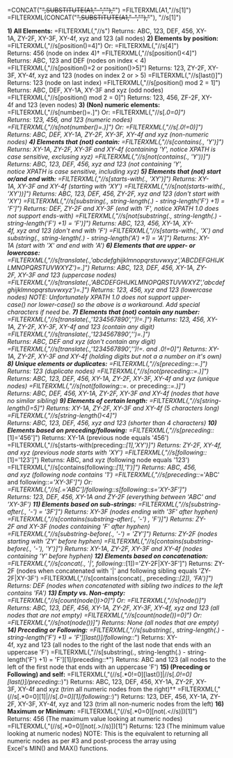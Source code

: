 =CONCAT("<t><s>",SUBSTITUTE(A1,"-","</s><s>"),"</s></t>")
=FILTERXML(A1,"//s[1]")
=FILTERXML(CONCAT("<t><s>",SUBSTITUTE(A1,"-","</s><s>"),"</s></t>"), "//s[1]")

**1) All Elements:**
=FILTERXML(<XML>,"//s")
Returns: ABC, 123, DEF, 456, XY-1A, ZY-2F, XY-3F, XY-4f, xyz and 123 (all nodes)
**2) Elements by position:**
=FILTERXML(<XML>,"//s[position()=4]")
Or:
=FILTERXML(<XML>,"//s[4]")
Returns: 456 (node on index 4)†
=FILTERXML(<XML>,"//s[position()<4]")
Returns: ABC, 123 and DEF (nodes on index < 4)
=FILTERXML(<XML>,"//s[position()=2 or position()>5]")
Returns: 123, ZY-2F, XY-3F, XY-4f, xyz and 123 (nodes on index 2 or > 5)
=FILTERXML(<XML>,"//s[last()]")
Returns: 123 (node on last index)
=FILTERXML(<XML>,"//s[position() mod 2 = 1]")
Returns: ABC, DEF, XY-1A, XY-3F and xyz (odd nodes)
=FILTERXML(<XML>,"//s[position() mod 2 = 0]")
Returns: 123, 456, ZF-2F, XY-4f and 123 (even nodes)
**3) (Non) numeric elements:**
=FILTERXML(<XML>,"//s[number()=.]")
Or:
=FILTERXML(<XML>,"//s[.*0=0]")
Returns: 123, 456, and 123 (numeric nodes)
=FILTERXML(<XML>,"//s[not(number()=.)]")
Or:
=FILTERXML(<XML>,"//s[.*0!=0)]")
Returns: ABC, DEF, XY-1A, ZY-2F, XY-3F, XY-4f and xyz (non-numeric nodes)
**4) Elements that (not) contain:**
=FILTERXML(<XML>,"//s[contains(., 'Y')]")
Returns: XY-1A, ZY-2F, XY-3F and XY-4f (containing 'Y', notice XPATH is case sensitive, exclusing xyz)
=FILTERXML(<XML>,"//s[not(contains(., 'Y'))]")
Returns: ABC, 123, DEF, 456, xyz and 123 (not containing 'Y', notice XPATH is case sensitive, including xyz)
**5) Elements that (not) start or/and end with:**
=FILTERXML(<XML>,"//s[starts-with(., 'XY')]")
Returns: XY-1A, XY-3F and XY-4f (starting with 'XY')
=FILTERXML(<XML>,"//s[not(starts-with(., 'XY'))]")
Returns: ABC, 123, DEF, 456, ZY-2F, xyz and 123 (don't start with 'XY')
=FILTERXML(<XML>,"//s[substring(., string-length(.) - string-length('F') +1) = 'F']")
Returns: DEF, ZY-2F and XY-3F (end with 'F', notice XPATH 1.0 does not support ends-with)
=FILTERXML(<XML>,"//s[not(substring(., string-length(.) - string-length('F') +1) = 'F')]")
Returns: ABC, 123, 456, XY-1A, XY-4f, xyz and 123 (don't end with 'F')
=FILTERXML(<XML>,"//s[starts-with(., 'X') and substring(., string-length(.) - string-length('A') +1) = 'A']")
Returns: XY-1A (start with 'X' and end with 'A')
**6) Elements that are upper- or lowercase:**
=FILTERXML(<XML>,"//s[translate(.,'abcdefghijklmnopqrstuvwxyz','ABCDEFGHIJKLMNOPQRSTUVWXYZ')=.]")
Returns: ABC, 123, DEF, 456, XY-1A, ZY-2F, XY-3F and 123 (uppercase nodes)
=FILTERXML(<XML>,"//s[translate(.,'ABCDEFGHIJKLMNOPQRSTUVWXYZ','abcdefghijklmnopqrstuvwxyz')=.]")
Returns: 123, 456, xyz and 123 (lowercase nodes)
NOTE: Unfortunately XPATH 1.0 does not support upper-case() nor lower-case() so the above is a workaround. Add special characters if need be.
**7) Elements that (not) contain any number:**
=FILTERXML(<XML>,"//s[translate(.,'1234567890','')!=.]")
Returns: 123, 456, XY-1A, ZY-2F, XY-3F, XY-4f and 123 (contain any digit)
=FILTERXML(<XML>,"//s[translate(.,'1234567890','')=.]")
Returns: ABC, DEF and xyz (don't contain any digit)
=FILTERXML(<XML>,"//s[translate(.,'1234567890','')!=. and .*0!=0]")
Returns: XY-1A, ZY-2F, XY-3F and XY-4f (holding digits but not a a number on it's own)
**8) Unique elements or duplicates:**
=FILTERXML(<XML>,"//s[preceding::*=.]")
Returns: 123 (duplicate nodes)
=FILTERXML(<XML>,"//s[not(preceding::*=.)]")
Returns: ABC, 123, DEF, 456, XY-1A, ZY-2F, XY-3F, XY-4f and xyz (unique nodes)
=FILTERXML(<XML>,"//s[not(following::*=. or preceding::*=.)]")
Returns: ABC, DEF, 456, XY-1A, ZY-2F, XY-3F and XY-4f (nodes that have no similar sibling)
**9) Elements of certain length:**
=FILTERXML(<XML>,"//s[string-length()=5]")
Returns: XY-1A, ZY-2F, XY-3F and XY-4f (5 characters long)
=FILTERXML(<XML>,"//s[string-length()<4]")
Returns: ABC, 123, DEF, 456, xyz and 123 (shorter than 4 characters)
**10) Elements based on preceding/following:**
=FILTERXML(<XML>,"//s[preceding::*[1]='456']")
Returns: XY-1A (previous node equals '456')
=FILTERXML(<XML>,"//s[starts-with(preceding::*[1],'XY')]")
Returns: ZY-2F, XY-4f, and xyz (previous node starts with 'XY')
=FILTERXML(<XML>,"//s[following::*[1]='123']")
Returns: ABC, and xyz (following node equals '123')
=FILTERXML(<XML>,"//s[contains(following::*[1],'1')]")
Returns: ABC, 456, and xyz (following node contains '1')
=FILTERXML(<XML>,"//s[preceding::*='ABC' and following::*='XY-3F']")
Or:
=FILTERXML(<XML>,"//s[.='ABC']/following::s[following::s='XY-3F']")    
Returns: 123, DEF, 456, XY-1A and ZY-2F (everything between 'ABC' and 'XY-3F')
**11) Elements based on sub-strings:**
=FILTERXML(<XML>,"//s[substring-after(., '-') = '3F']")
Returns: XY-3F (nodes ending with '3F' after hyphen)
=FILTERXML(<XML>,"//s[contains(substring-after(., '-') , 'F')]")
Returns: ZY-2F and XY-3F (nodes containing 'F' after hyphen)
=FILTERXML(<XML>,"//s[substring-before(., '-') = 'ZY']")
Returns: ZY-2F (nodes starting with 'ZY' before hyphen)
=FILTERXML(<XML>,"//s[contains(substring-before(., '-'), 'Y')]")
Returns: XY-1A, ZY-2F, XY-3F and XY-4f (nodes containing 'Y' before hyphen)
**12) Elements based on concatenation:**
=FILTERXML(<XML>,"//s[concat(., '|', following::*[1])='ZY-2F|XY-3F']")
Returns: ZY-2F (nodes when concatenated with '|' and following sibling equals 'ZY-2F|XY-3F')
=FILTERXML(<XML>,"//s[contains(concat(., preceding::*[2]), 'FA')]")
Returns: DEF (nodes when concatenated with sibling two indices to the left contains 'FA')
**13) Empty vs. Non-empty:**
=FILTERXML(<XML>,"//s[count(node())>0]")
Or:
=FILTERXML(<XML>,"//s[node()]")
Returns: ABC, 123, DEF, 456, XY-1A, ZY-2F, XY-3F, XY-4f, xyz and 123 (all nodes that are not empty)
=FILTERXML(<XML>,"//s[count(node())=0]")
Or:
=FILTERXML(<XML>,"//s[not(node())]")
Returns: None (all nodes that are empty)
**14) Preceding or Following:**
=FILTERXML(<XML>,"//s[substring(., string-length(.) - string-length('F') +1) = 'F'][last()]/following::*")
Returns: XY-4f, xyz and 123 (all nodes to the right of the last node that ends with an uppercase 'F')
=FILTERXML(<XML>,"//s[substring(., string-length(.) - string-length('F') +1) = 'F'][1]/preceding::*")
Returns: ABC and 123 (all nodes to the left of the first node that ends with an uppercase 'F')
**15) (Preceding or Following) and self:**
=FILTERXML(<XML>,"(//s[.*0!=0][last()]|//s[.*0!=0][last()]/preceding::*)")
Returns: ABC, 123, DEF, 456, XY-1A, ZY-2F, XY-3F, XY-4f and xyz (trim all numeric nodes from the right)††
=FILTERXML(<XML>,"(//s[.*0=0][1]|//s[.*0=0][1]/following::*)")
Returns: 123, DEF, 456, XY-1A, ZY-2F, XY-3F, XY-4f, xyz and 123 (trim all non-numeric nodes from the left)
**16) Maximum or Minimum:**
=FILTERXML(<XML>,"(//s[.*0=0][not(.<//s)])[1]")
Returns: 456 (The maximum value looking at numeric nodes)
=FILTERXML(<XML>,"(//s[.*0=0][not(.>//s)])[1]")
Returns: 123 (The minimum value looking at numeric nodes)
NOTE: This is the equivalent to returning all numeric nodes as per #3 and post-process the array using Excel's MIN() and MAX() functions.
